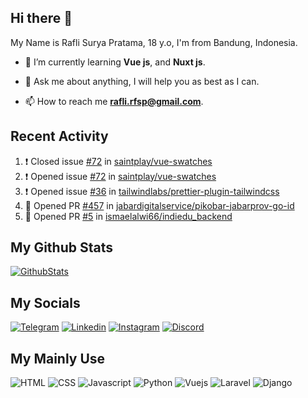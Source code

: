 ## Hi there 👋

My Name is Rafli Surya Pratama, 18 y.o, I'm from Bandung, Indonesia.

<!-- - 🔭 I’m currently working as a freelancer. -->

- 🌱 I’m currently learning **Vue js**, and **Nuxt js**.

- 💬 Ask me about anything, I will help you as best as I can.

- 📫 How to reach me **rafli.rfsp@gmail.com**.

## Recent Activity

<!--START_SECTION:activity-->
1. ❗️ Closed issue [#72](https://github.com/saintplay/vue-swatches/issues/72) in [saintplay/vue-swatches](https://github.com/saintplay/vue-swatches)
2. ❗️ Opened issue [#72](https://github.com/saintplay/vue-swatches/issues/72) in [saintplay/vue-swatches](https://github.com/saintplay/vue-swatches)
3. ❗️ Opened issue [#36](https://github.com/tailwindlabs/prettier-plugin-tailwindcss/issues/36) in [tailwindlabs/prettier-plugin-tailwindcss](https://github.com/tailwindlabs/prettier-plugin-tailwindcss)
4. 💪 Opened PR [#457](https://github.com/jabardigitalservice/pikobar-jabarprov-go-id/pull/457) in [jabardigitalservice/pikobar-jabarprov-go-id](https://github.com/jabardigitalservice/pikobar-jabarprov-go-id)
5. 💪 Opened PR [#5](https://github.com/ismaelalwi66/indiedu_backend/pull/5) in [ismaelalwi66/indiedu_backend](https://github.com/ismaelalwi66/indiedu_backend)
<!--END_SECTION:activity-->


## My Github Stats

[![GithubStats](https://github-readme-stats.vercel.app/api?username=rsurya99&show_icons=true&theme=tokyonight)](https://github.com/rsurya99)

## My Socials

[![Telegram](https://img.shields.io/badge/Telegram-2CA5E0?style=for-the-badge&logo=telegram&logoColor=white)](https://t.me/Rsurya99)
[![Linkedin](https://img.shields.io/badge/LinkedIn-0077B5?style=for-the-badge&logo=linkedin&logoColor=white)](https://www.linkedin.com/in/rafli-surya-pratama-606962220)
[![Instagram](https://img.shields.io/badge/Instagram-E4405F?style=for-the-badge&logo=instagram&logoColor=white)](https://www.instagram.com/rsurya99/)
[![Discord](https://img.shields.io/badge/Discord-7289DA?style=for-the-badge&logo=discord&logoColor=white)](https://discordapp.com/users/438594052514906112/)

## My Mainly Use

![HTML](https://img.shields.io/badge/HTML5-E34F26?style=for-the-badge&logo=html5&logoColor=white)
![CSS](https://img.shields.io/badge/CSS3-1572B6?style=for-the-badge&logo=css3&logoColor=white)
![Javascript](https://img.shields.io/badge/JavaScript-323330?style=for-the-badge&logo=javascript&logoColor=F7DF1E)
![Python](https://img.shields.io/badge/Python-3776AB?style=for-the-badge&logo=python&logoColor=white)
![Vuejs](https://img.shields.io/badge/Vue.js-35495E?style=for-the-badge&logo=vuedotjs&logoColor=4FC08D)
![Laravel](https://img.shields.io/badge/Laravel-FF2D20?style=for-the-badge&logo=laravel&logoColor=white)
![Django](https://img.shields.io/badge/Django-092E20?style=for-the-badge&logo=django&logoColor=white)

